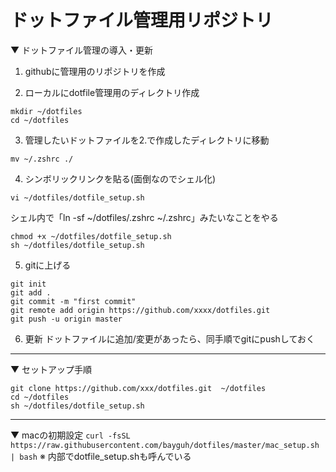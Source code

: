 # ドットファイル管理用リポジトリ


▼ ドットファイル管理の導入・更新

1. githubに管理用のリポジトリを作成

2. ローカルにdotfile管理用のディレクトリ作成
```
mkdir ~/dotfiles
cd ~/dotfiles
```

3. 管理したいドットファイルを2.で作成したディレクトリに移動

`mv ~/.zshrc ./`

4. シンボリックリンクを貼る(面倒なのでシェル化)

`vi ~/dotfiles/dotfile_setup.sh`

シェル内で「ln -sf ~/dotfiles/.zshrc ~/.zshrc」みたいなことをやる


```
chmod +x ~/dotfiles/dotfile_setup.sh
sh ~/dotfiles/dotfile_setup.sh
```

5. gitに上げる
```
git init
git add .
git commit -m "first commit"
git remote add origin https://github.com/xxxx/dotfiles.git
git push -u origin master
```

6. 更新
ドットファイルに追加/変更があったら、同手順でgitにpushしておく

---

▼ セットアップ手順

```
git clone https://github.com/xxx/dotfiles.git  ~/dotfiles
cd ~/dotfiles
sh ~/dotfiles/dotfile_setup.sh
```

---

▼ macの初期設定
`
curl -fsSL https://raw.githubusercontent.com/bayguh/dotfiles/master/mac_setup.sh | bash
`
※ 内部でdotfile_setup.shも呼んでいる
